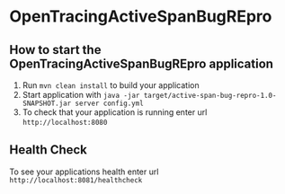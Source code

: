 # OpenTracingActiveSpanBugREpro

How to start the OpenTracingActiveSpanBugREpro application
---

1. Run `mvn clean install` to build your application
1. Start application with `java -jar target/active-span-bug-repro-1.0-SNAPSHOT.jar server config.yml`
1. To check that your application is running enter url `http://localhost:8080`

Health Check
---

To see your applications health enter url `http://localhost:8081/healthcheck`
